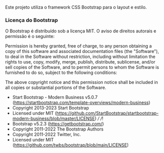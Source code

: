 Este projeto utiliza o framework CSS Bootstrap para o layout e estilo.

### Licença do Bootstrap

O Bootstrap é distribuído sob a licença MIT. O aviso de direitos autorais e permissão é o seguinte:


Permission is hereby granted, free of charge, to any person obtaining a copy
of this software and associated documentation files (the "Software"), to deal
in the Software without restriction, including without limitation the rights
to use, copy, modify, merge, publish, distribute, sublicense, and/or sell
copies of the Software, and to permit persons to whom the Software is
furnished to do so, subject to the following conditions:

The above copyright notice and this permission notice shall be included in
all copies or substantial portions of the Software.


* Start Bootstrap - Modern Business v5.0.7 (https://startbootstrap.com/template-overviews/modern-business)
* Copyright 2013-2023 Start Bootstrap
* Licensed under MIT (https://github.com/StartBootstrap/startbootstrap-modern-business/blob/master/LICENSE)
*/
/*!
 * Bootstrap  v5.2.3 (https://getbootstrap.com/)
 * Copyright 2011-2022 The Bootstrap Authors
 * Copyright 2011-2022 Twitter, Inc.
 * Licensed under MIT (https://github.com/twbs/bootstrap/blob/main/LICENSE)
